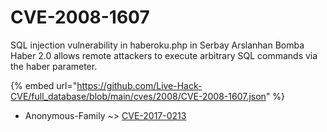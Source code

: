 # CVE-2008-1607

SQL injection vulnerability in haberoku.php in Serbay Arslanhan Bomba Haber 2.0 allows remote attackers to execute arbitrary SQL commands via the haber parameter.

{% embed url="https://github.com/Live-Hack-CVE/full_database/blob/main/cves/2008/CVE-2008-1607.json" %}


* Anonymous-Family ~> [CVE-2017-0213](https://zeste.alice-snow.ru/2008/database/cve-2008-1607/cve-2017-0213-anonymous-family)